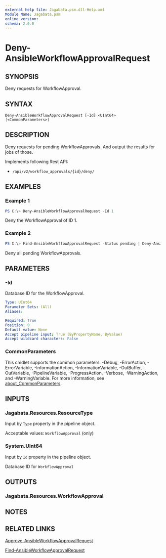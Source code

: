 ```yaml
---
external help file: Jagabata.psm.dll-Help.xml
Module Name: Jagabata.psm
online version:
schema: 2.0.0
---
```


# Deny-AnsibleWorkflowApprovalRequest

## SYNOPSIS
Deny requests for WorkflowApproval.

## SYNTAX

```
Deny-AnsibleWorkflowApprovalRequest [-Id] <UInt64> [<CommonParameters>]
```

## DESCRIPTION
Deny requests for pending WorkflowApprovals.
And output the results for jobs of those.

Implements following Rest API:  
- `/api/v2/workflow_approvals/{id}/deny/`  

## EXAMPLES

### Example 1
```powershell
PS C:\> Deny-AnsibleWorkflowApprovalRequest -Id 1
```

Deny the WorkflowApproval of ID 1.

### Example 2
```powershell
PS C:\> Find-AnsibleWorkflowApprovalRequest -Status pending | Deny-AnsibleWorkflowApprovalRequest
```

Deny all pending WorkflowApprovals.

## PARAMETERS

### -Id
Database ID for the WorkflowApproval.

```yaml
Type: UInt64
Parameter Sets: (All)
Aliases:

Required: True
Position: 0
Default value: None
Accept pipeline input: True (ByPropertyName, ByValue)
Accept wildcard characters: False
```

### CommonParameters
This cmdlet supports the common parameters: -Debug, -ErrorAction, -ErrorVariable, -InformationAction, -InformationVariable, -OutBuffer, -OutVariable, -PipelineVariable, -ProgressAction, -Verbose, -WarningAction, and -WarningVariable. For more information, see [about_CommonParameters](http://go.microsoft.com/fwlink/?LinkID=113216).

## INPUTS

### Jagabata.Resources.ResourceType
Input by `Type` property in the pipeline object.

Acceptable values: `WorkflowApproval` (only)

### System.UInt64
Input by `Id` property in the pipeline object.

Database ID for `WorkflowApproval`

## OUTPUTS

### Jagabata.Resources.WorkflowApproval
## NOTES

## RELATED LINKS

[Approve-AnsibleWorkflowApprovalRequest](./Approve-AnsibleWorkflowApprovalRequest.md)

[Find-AnsibleWorkflowApprovalRequest](./Find-AnsibleWorkflowApprovalRequest.md)
